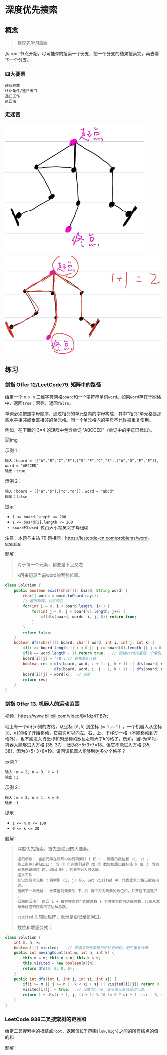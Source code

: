 # 深度优先搜索

## 概念

> 建议先学习`回溯`。

从 root 节点开始，尽可能`深`的搜索一个分支，把一个分支的结果搜索完，再去看下一个分支。

### 四大要素

```
递归参数
终止条件/递归出口
递归工作
返回值
```

### 走迷宫

![image-20210610171837620](images/image-20210610171837620.png)

![image-20210610172048618](images/image-20210610172048618.png)



## 练习

### [剑指 Offer 12/LeetCode79. 矩阵中的路径](https://leetcode-cn.com/leetbook/read/illustration-of-algorithm/58wowd/)

给定一个 `m x n` 二维字符网格` board `和一个字符串单词` word `。如果` word `存在于网格中，返回` true `；否则，返回` false `。

单词必须按照字母顺序，通过相邻的单元格内的字母构成，其中“相邻”单元格是那些水平相邻或垂直相邻的单元格。同一个单元格内的字母不允许被重复使用。

例如，在下面的 3×4 的矩阵中包含单词 "ABCCED"（单词中的字母已标出）。

![img](https://assets.leetcode.com/uploads/2020/11/04/word2.jpg)

示例 1：

```
输入：board = [["A","B","C","E"],["S","F","C","S"],["A","D","E","E"]], word = "ABCCED"
输出：true
```

示例 2：

```
输入：board = [["a","b"],["c","d"]], word = "abcd"
输出：false
```


提示：

- `1 <= board.length <= 200`
- `1 <= board[i].length <= 200`
- `board`和 `word `仅由大小写英文字母组成


注意：本题与主站 79 题相同：https://leetcode-cn.com/problems/word-search/

题解：

>对于每一个元素，都要是下上又左
>
>k用来记录当前word的索引位置。

```java
class Solution {
    public boolean exist(char[][] board, String word) {
        char[] words = word.toCharArray();
      	// 遍历矩阵，从左到右
        for(int i = 0; i < board.length; i++) {
            for(int j = 0; j < board[0].length; j++) {
                if(dfs(board, words, i, j, 0)) return true;
            }
        }
        return false;
    }
    boolean dfs(char[][] board, char[] word, int i, int j, int k) {
        if(i >= board.length || i < 0 || j >= board[0].length || j < 0 || board[i][j] != word[k]) return false;	// 越界
        if(k == word.length - 1) return true;	// 到达word的最后一个索引。
        board[i][j] = '\0';	// 避免重复计算
        boolean res = dfs(board, word, i + 1, j, k + 1) || dfs(board, word, i - 1, j, k + 1) || 
                      dfs(board, word, i, j + 1, k + 1) || dfs(board, word, i , j - 1, k + 1);	// 按照下上右左，只要有一个能走通，就返回true，回溯
        board[i][j] = word[k];	// 还原
        return res;
    }
}
```







### 剑指 Offer 13. 机器人的运动范围

视频：https://www.bilibili.com/video/BV1dz411B7rt

地上有一个m行n列的方格，从坐标 `[0,0]` 到坐标 `[m-1,n-1] `。一个机器人从坐标` [0, 0] `的格子开始移动，它每次可以向左、右、上、下移动一格（不能移动到方格外），也不能进入行坐标和列坐标的数位之和大于k的格子。例如，当k为18时，机器人能够进入方格 [35, 37] ，因为3+5+3+7=18。但它不能进入方格 [35, 38]，因为3+5+3+8=19。请问该机器人能够到达多少个格子？ 

示例 1：

```
输入：m = 2, n = 3, k = 1
输出：3
```

示例 2：

```
输入：m = 3, n = 1, k = 0
输出：1
```

提示：

- `1 <= n,m <= 100`
- `0 <= k <= 20`

题解：

> 深度优先搜索，首先是递归四大要素。
>
> ```
> 递归参数： 当前元素在矩阵中的行列索引 i 和 j ，两者的数位和 si, sj 。
> 终止条件/递归出口： 当 ① 行列索引越界 或 ② 数位和超出目标值 k 或 ③ 当前元素已访问过 时，返回 00 ，代表不计入可达解。
> 递推工作：
> 标记当前单元格 ：将索引 (i, j) 存入 Set visited 中，代表此单元格已被访问过。
> 搜索下一单元格： 计算当前元素的 下、右 两个方向元素的数位和，并开启下层递归 。
> 回溯返回值： 返回 1 + 右方搜索的可达解总数 + 下方搜索的可达解总数，代表从本单元格递归搜索的可达解总数。
> ```
>
> `visited` 为辅助矩阵，表示是否已经访问过。
>
> 数位和增量公式：

```java
class Solution {
    int m, n, k;
    boolean[][] visited;	// 表面该记元素是否已经访问过，避免重复计算
    public int movingCount(int m, int n, int k) {
        this.m = m; this.n = n; this.k = k;
        this.visited = new boolean[m][n];
        return dfs(0, 0, 0, 0);
    }
    public int dfs(int i, int j, int si, int sj) {
        if(i >= m || j >= n || k < si + sj || visited[i][j]) return 0;	// 终止条件
        visited[i][j] = true;	// 设置为true，表示该元素已经访问过。
        return 1 + dfs(i + 1, j, (i + 1) % 10 != 0 ? si + 1 : si - 8, sj) + dfs(i, j + 1, si, (j + 1) % 10 != 0 ? sj + 1 : sj - 8);		// 若向下移动，只有i和si变化。 另外用到了数位和增量公式，如果i + 1没有到10的倍数，那么只要在当前基础si上直接加1即可。但是如果刚好达到10的倍数，加应该是 si - 8了。
    }
}
```



### LeetCode.938二叉搜索树的范围和

给定二叉搜索树的根结点`root`，返回值位于范围`[low,high]`之间的所有结点的值的和





题解：

